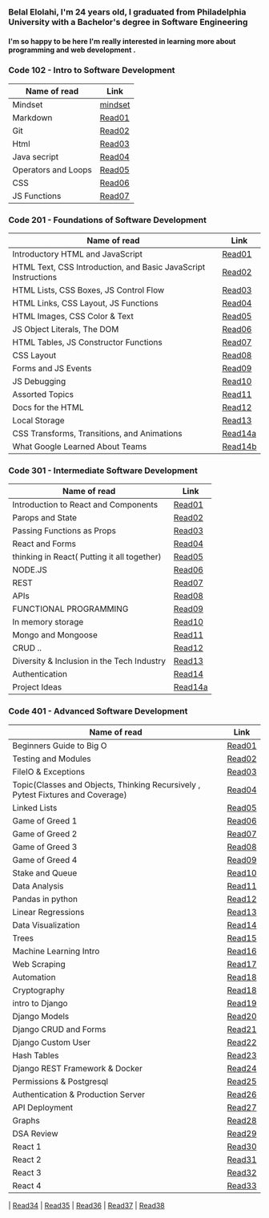 ### Belal Elolahi, I'm 24 years old, I graduated from Philadelphia University with a Bachelor's degree in Software Engineering 
#### I'm so happy to be here  I'm really interested in learning more about programming and web development .



### Code 102 - Intro to Software Development


Name of read | Link
------------ | -------------
Mindset | [mindset](https://belalelolahi.github.io/Reading-Notes/Mindset)
Markdown | [Read01](https://belalelolahi.github.io/Reading-Notes/Read:01)
Git |  [Read02](https://belalelolahi.github.io/Reading-Notes/Read:02)
Html |  [Read03](https://belalelolahi.github.io/Reading-Notes/Read:03)
Java secript |  [Read04](https://belalelolahi.github.io/Reading-Notes/Read:04)
 Operators and Loops |  [Read05](https://belalelolahi.github.io/Reading-Notes/Read:05)
CSS |  [Read06](https://belalelolahi.github.io/Reading-Notes/Read:06) 
JS Functions |  [Read07](https://belalelolahi.github.io/Reading-Notes/Read:07)




### Code 201 - Foundations of Software Development

Name of read | Link
------------ | -------------
Introductory HTML and JavaScript | [Read01](https://belalelolahi.github.io/Reading-Notes/Read:1)
HTML Text, CSS Introduction, and Basic JavaScript Instructions | [Read02](https://belalelolahi.github.io/Reading-Notes/Read:2)
HTML Lists, CSS Boxes, JS Control Flow| [Read03](https://belalelolahi.github.io/Reading-Notes/Read:3)
HTML Links, CSS Layout, JS Functions | [Read04](https://belalelolahi.github.io/Reading-Notes/Read:4)
HTML Images, CSS Color & Text | [Read05](https://belalelolahi.github.io/Reading-Notes/Read:5)
JS Object Literals, The DOM | [Read06](https://belalelolahi.github.io/Reading-Notes/Read:6)
HTML Tables, JS Constructor Functions | [Read07](https://belalelolahi.github.io/Reading-Notes/Read:7)
CSS Layout | [Read08](https://belalelolahi.github.io/Reading-Notes/Read:8)
Forms and JS Events | [Read09](https://belalelolahi.github.io/Reading-Notes/Read:9)
JS Debugging | [Read10](https://belalelolahi.github.io/Reading-Notes/Read:10)
Assorted Topics | [Read11](https://belalelolahi.github.io/Reading-Notes/Read:11)
Docs for the HTML | [Read12](https://belalelolahi.github.io/Reading-Notes/Read:12)
Local Storage | [Read13](https://belalelolahi.github.io/Reading-Notes/Read:13)
CSS Transforms, Transitions, and Animations  | [Read14a](https://belalelolahi.github.io/Reading-Notes/Read:14a)
What Google Learned About Teams | [Read14b](https://belalelolahi.github.io/Reading-Notes/Read:14b)



### Code 301 - Intermediate Software Development
Name of read | Link
------------ | -------------
Introduction to React and Components | [Read01](https://belalelolahi.github.io/Reading-Notes/Read301:1)
Parops and State | [Read02](https://belalelolahi.github.io/Reading-Notes/Read301:2)
Passing Functions as Props | [Read03](https://belalelolahi.github.io/Reading-Notes/Read301:3)
React and Forms | [Read04](https://belalelolahi.github.io/Reading-Notes/Read301:4)
thinking in React( Putting it all together)| [Read05](https://belalelolahi.github.io/Reading-Notes/Read301:5)
NODE.JS | [Read06](https://belalelolahi.github.io/Reading-Notes/Read301:6)
REST | [Read07](https://belalelolahi.github.io/Reading-Notes/Read301:7)
APIs | [Read08](https://belalelolahi.github.io/Reading-Notes/Read301:8)
FUNCTIONAL PROGRAMMING| [Read09](https://belalelolahi.github.io/Reading-Notes/Read301:9)
In memory storage| [Read10](https://belalelolahi.github.io/Reading-Notes/Read301:10)
Mongo and Mongoose | [Read11](https://belalelolahi.github.io/Reading-Notes/Read301:11)
CRUD ..| [Read12](https://belalelolahi.github.io/Reading-Notes/Read301:12)
Diversity & Inclusion in the Tech Industry| [Read13](https://belalelolahi.github.io/Reading-Notes/Read301:13)
Authentication| [Read14](https://belalelolahi.github.io/Reading-Notes/Read301:14)
Project Ideas | [Read14a](https://belalelolahi.github.io/Reading-Notes/Read301:14a)

###  Code 401 - Advanced Software Development
Name of read | Link
------------ | ------------- 
Beginners Guide to Big O | [Read01](https://belalelolahi.github.io/Reading-Notes/Read401:1)
Testing and Modules | [Read02](https://belalelolahi.github.io/Reading-Notes/Read401:2)
FileIO & Exceptions| [Read03](https://belalelolahi.github.io/Reading-Notes/Read401:3)
 Topic(Classes and Objects, Thinking Recursively , Pytest Fixtures and Coverage)| [Read04](https://belalelolahi.github.io/Reading-Notes/Read401:4)
Linked Lists| [Read05](https://belalelolahi.github.io/Reading-Notes/Read401:5)
 Game of Greed 1| [Read06](https://belalelolahi.github.io/Reading-Notes/Read401:6)
Game of Greed 2| [Read07](https://belalelolahi.github.io/Reading-Notes/Read401:7)
Game of Greed 3| [Read08](https://belalelolahi.github.io/Reading-Notes/Read401:8)
Game of Greed 4| [Read09](https://belalelolahi.github.io/Reading-Notes/Read401:9)
Stake and Queue| [Read10](https://belalelolahi.github.io/Reading-Notes/Read401:10)
Data Analysis | [Read11](https://belalelolahi.github.io/Reading-Notes/Read401:11)
Pandas in python| [Read12](https://belalelolahi.github.io/Reading-Notes/Read401:12)
Linear Regressions| [Read13](https://belalelolahi.github.io/Reading-Notes/Read401:13)
Data Visualization| [Read14](https://belalelolahi.github.io/Reading-Notes/Read401:14)
Trees| [Read15](https://belalelolahi.github.io/Reading-Notes/Read401:15)
Machine Learning Intro | [Read16](https://belalelolahi.github.io/Reading-Notes/Read401:16)
Web Scraping| [Read17](https://belalelolahi.github.io/Reading-Notes/Read401:17)
Automation| [Read18](https://belalelolahi.github.io/Reading-Notes/Read401:18)
Cryptography| [Read18](https://belalelolahi.github.io/Reading-Notes/Read401:18a)
intro to Django| [Read19](https://belalelolahi.github.io/Reading-Notes/Read401:19)
Django Models| [Read20](https://belalelolahi.github.io/Reading-Notes/Read401:20)
Django CRUD and Forms| [Read21](https://belalelolahi.github.io/Reading-Notes/Read401:21)
Django Custom User| [Read22](https://belalelolahi.github.io/Reading-Notes/Read401:22)
Hash Tables | [Read23](https://belalelolahi.github.io/Reading-Notes/Read401:23)
Django REST Framework & Docker | [Read24](https://belalelolahi.github.io/Reading-Notes/Read401:24)
Permissions & Postgresql| [Read25](https://belalelolahi.github.io/Reading-Notes/Read401:25)
Authentication & Production Server| [Read26](https://belalelolahi.github.io/Reading-Notes/Read401:26)
API Deployment | [Read27](https://belalelolahi.github.io/Reading-Notes/Read401:27)
Graphs| [Read28](https://belalelolahi.github.io/Reading-Notes/Read401:28)
DSA Review| [Read29](https://belalelolahi.github.io/Reading-Notes/Read401:29)
React 1 | [Read30](https://belalelolahi.github.io/Reading-Notes/Read401:30)
React 2 | [Read31](https://belalelolahi.github.io/Reading-Notes/Read401:31)
React 3 | [Read32](https://belalelolahi.github.io/Reading-Notes/Read401:32)
React 4 | [Read33](https://belalelolahi.github.io/Reading-Notes/Read401:33)


| [Read34](https://belalelolahi.github.io/Reading-Notes/Read401:34)
| [Read35](https://belalelolahi.github.io/Reading-Notes/Read401:35)
| [Read36](https://belalelolahi.github.io/Reading-Notes/Read401:36)
| [Read37](https://belalelolahi.github.io/Reading-Notes/Read401:37)
| [Read38](https://belalelolahi.github.io/Reading-Notes/Read401:38)

















